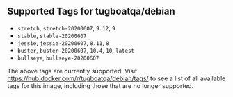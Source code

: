 ## Supported Tags for tugboatqa/debian

* `stretch`, `stretch-20200607`, `9.12`, `9`
* `stable`, `stable-20200607`
* `jessie`, `jessie-20200607`, `8.11`, `8`
* `buster`, `buster-20200607`, `10.4`, `10`, `latest`
* `bullseye`, `bullseye-20200607`

The above tags are currently supported. Visit https://hub.docker.com/r/tugboatqa/debian/tags/ to see a list of all available tags for this image, including those that are no longer supported.

